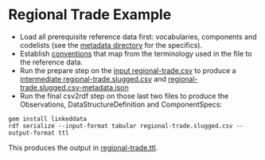 # Regional Trade Example

- Load all prerequisite reference data first: vocabularies, components and codelists (see the [metadata directory](./metadata) for the specifics).
- Establish [conventions](./conventions.clj) that map from the terminology used in the file to the reference data.
- Run the prepare step on the [input regional-trade.csv](./regional-trade.csv) to produce a [intermediate regional-trade.slugged.csv](./regional-trade.slugged.csv) and [regional-trade.slugged.csv-metadata.json](./regional-trade.slugged.csv-metadata.json)
- Run the final csv2rdf step on those last two files to produce the Observations, DataStructureDefinition and ComponentSpecs:

```
gem install linkeddata
rdf serialize --input-format tabular regional-trade.slugged.csv --output-format ttl
```

This produces the output in [regional-trade.ttl](./regional-trade.ttl).
